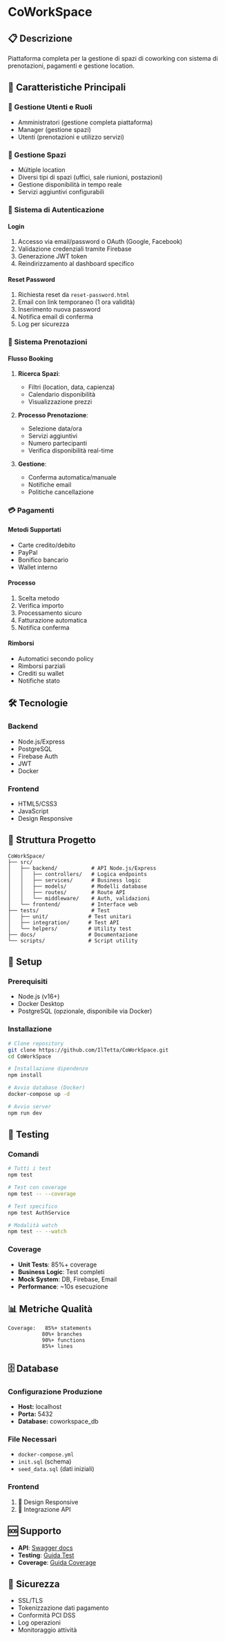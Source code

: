 # CoWorkSpace

## 📋 Descrizione
Piattaforma completa per la gestione di spazi di coworking con sistema di prenotazioni, pagamenti e gestione location.

## 🚀 Caratteristiche Principali

### 👥 Gestione Utenti e Ruoli
- Amministratori (gestione completa piattaforma)
- Manager (gestione spazi)
- Utenti (prenotazioni e utilizzo servizi)

### 🏢 Gestione Spazi
- Múltiple location
- Diversi tipi di spazi (uffici, sale riunioni, postazioni)
- Gestione disponibilità in tempo reale
- Servizi aggiuntivi configurabili

### 🔐 Sistema di Autenticazione

#### Login
1. Accesso via email/password o OAuth (Google, Facebook)
2. Validazione credenziali tramite Firebase
3. Generazione JWT token
4. Reindirizzamento al dashboard specifico

#### Reset Password
1. Richiesta reset da `reset-password.html`
2. Email con link temporaneo (1 ora validità)
3. Inserimento nuova password
4. Notifica email di conferma
5. Log per sicurezza

### 📅 Sistema Prenotazioni

#### Flusso Booking
1. **Ricerca Spazi**:
   - Filtri (location, data, capienza)
   - Calendario disponibilità
   - Visualizzazione prezzi

2. **Processo Prenotazione**:
   - Selezione data/ora
   - Servizi aggiuntivi
   - Numero partecipanti
   - Verifica disponibilità real-time

3. **Gestione**:
   - Conferma automatica/manuale
   - Notifiche email
   - Politiche cancellazione

### 💳 Pagamenti

#### Metodi Supportati
- Carte credito/debito
- PayPal
- Bonifico bancario
- Wallet interno

#### Processo
1. Scelta metodo
2. Verifica importo
3. Processamento sicuro
4. Fatturazione automatica
5. Notifica conferma

#### Rimborsi
- Automatici secondo policy
- Rimborsi parziali
- Crediti su wallet
- Notifiche stato

## 🛠️ Tecnologie

### Backend
- Node.js/Express
- PostgreSQL
- Firebase Auth
- JWT
- Docker

### Frontend
- HTML5/CSS3
- JavaScript
- Design Responsive

## 📁 Struttura Progetto
```
CoWorkSpace/
├── src/
│   ├── backend/           # API Node.js/Express
│   │   ├── controllers/   # Logica endpoints
│   │   ├── services/      # Business logic
│   │   ├── models/        # Modelli database
│   │   ├── routes/        # Route API
│   │   └── middleware/    # Auth, validazioni
│   └── frontend/          # Interface web
├── tests/                 # Test
│   ├── unit/             # Test unitari
│   ├── integration/      # Test API
│   └── helpers/          # Utility test
├── docs/                 # Documentazione
└── scripts/              # Script utility
```

## 🚀 Setup

### Prerequisiti
- Node.js (v16+)
- Docker Desktop
- PostgreSQL (opzionale, disponibile via Docker)

### Installazione
```bash
# Clone repository
git clone https://github.com/IlTetta/CoWorkSpace.git
cd CoWorkSpace

# Installazione dipendenze
npm install

# Avvio database (Docker)
docker-compose up -d

# Avvio server
npm run dev
```

## 🧪 Testing

### Comandi
```bash
# Tutti i test
npm test

# Test con coverage
npm test -- --coverage

# Test specifico
npm test AuthService

# Modalità watch
npm test -- --watch
```

### Coverage
- **Unit Tests**: 85%+ coverage
- **Business Logic**: Test completi
- **Mock System**: DB, Firebase, Email
- **Performance**: ~10s esecuzione

## 📊 Metriche Qualità
```
Coverage:   85%+ statements
           80%+ branches  
           90%+ functions
           85%+ lines
```

## 🗄️ Database

### Configurazione Produzione
- **Host:** localhost
- **Porta:** 5432
- **Database:** coworkspace_db

### File Necessari
- `docker-compose.yml`
- `init.sql` (schema)
- `seed_data.sql` (dati iniziali)



### Frontend
1. 🔄 Design Responsive
2. 🔄 Integrazione API



## 🆘 Supporto
- **API**: [Swagger docs](http://localhost:3000/api-docs)
- **Testing**: [Guida Test](docs/Testing_Guide.md)
- **Coverage**: [Guida Coverage](docs/Testing_Coverage_Guide.md)

## 🔐 Sicurezza
- SSL/TLS
- Tokenizzazione dati pagamento
- Conformità PCI DSS
- Log operazioni
- Monitoraggio attività

